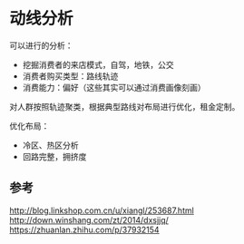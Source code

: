 # 动线分析


可以进行的分析：

* 挖掘消费者的来店模式，自驾，地铁，公交
* 消费者购买类型：路线轨迹
* 消费能力：偏好（这些其实可以通过消费画像刻画）

对人群按照轨迹聚类，根据典型路线对布局进行优化，租金定制。


优化布局：

* 冷区、热区分析
* 回路完整，拥挤度




## 参考
http://blog.linkshop.com.cn/u/xiangl/253687.html
http://down.winshang.com/zt/2014/dxsjjq/
https://zhuanlan.zhihu.com/p/37932154


